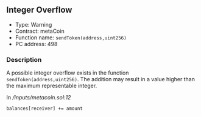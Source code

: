 

## Integer Overflow 

- Type: Warning
- Contract: metaCoin
- Function name: `sendToken(address,uint256)`
- PC address: 498



### Description

A possible integer overflow exists in the function `sendToken(address,uint256)`.
The addition may result in a value higher than the maximum representable integer.

In *<TESTDATA>/inputs/metacoin.sol:12*

```
balances[receiver] += amount
```
